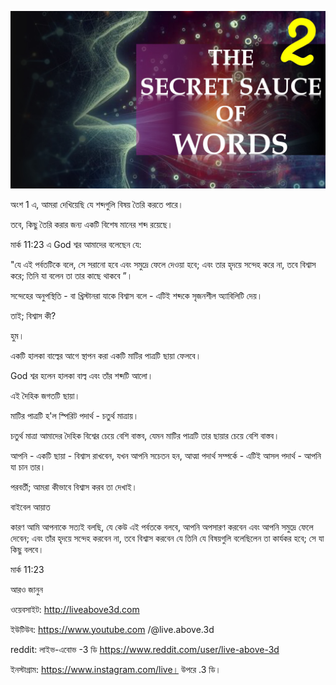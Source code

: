 ![Video cover image](../cover.jpeg "cover-photo")

অংশ 1 এ, আমরা দেখিয়েছি যে শব্দগুলি বিষয় তৈরি করতে পারে।

তবে, কিছু তৈরি করার জন্য একটি বিশেষ মানের শব্দ রয়েছে।

মার্ক 11:23 এ God শ্বর আমাদের বলেছেন যে:

"যে এই পর্বতটিকে বলে, সে সরানো হবে এবং সমুদ্রে ফেলে দেওয়া হবে; এবং তার হৃদয়ে সন্দেহ করে না, তবে বিশ্বাস করে; তিনি যা বলেন তা তার কাছে থাকবে ”।

সন্দেহের অনুপস্থিতি - বা খ্রিস্টানরা যাকে বিশ্বাস বলে - এটিই শব্দকে সৃজনশীল অ্যাবিলিটি দেয়।

তাই; বিশ্বাস কী?

হুম।

একটি হালকা বাল্বের আগে স্থাপন করা একটি মাটির পাত্রটি ছায়া ফেলবে।

God শ্বর হলেন হালকা বাল্ব এবং তাঁর শব্দটি আলো।

এই দৈহিক জগতটি ছায়া।

মাটির পাত্রটি হ'ল স্পিরিট পদার্থ - চতুর্থ মাত্রায়।

চতুর্থ মাত্রা আমাদের দৈহিক বিশ্বের চেয়ে বেশি বাস্তব, যেমন মাটির পাত্রটি তার ছায়ার চেয়ে বেশি বাস্তব।

আপনি - একটি ছায়া - বিশ্বাস রাখবেন, যখন আপনি সচেতন হন, আত্মা পদার্থ সম্পর্কে - এটিই আসল পদার্থ - আপনি যা চান তার।

পরবর্তী; আমরা কীভাবে বিশ্বাস করব তা দেখাই।

বাইবেল আয়াত

কারণ আমি আপনাকে সত্যই বলছি, যে কেউ এই পর্বতকে বলবে, আপনি অপসারণ করবেন এবং আপনি সমুদ্রে ফেলে দেবেন; এবং তাঁর হৃদয়ে সন্দেহ করবেন না, তবে বিশ্বাস করবেন যে তিনি যে বিষয়গুলি বলেছিলেন তা কার্যকর হবে; সে যা কিছু বলবে।

মার্ক 11:23

আরও জানুন

ওয়েবসাইট: http://liveabove3d.com

ইউটিউব: https://www.youtube.com /@live.above.3d

reddit: লাইভ-এবোভ -3 ডি https://www.reddit.com/user/live-above-3d

ইনস্টাগ্রাম: https://www.instagram.com/live। উপরে .3 ডি।
